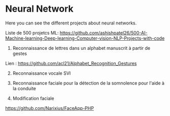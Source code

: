 # Neural Network

Here you can see the different projects about neural networks.

Liste de 500 projetcs ML: https://github.com/ashishpatel26/500-AI-Machine-learning-Deep-learning-Computer-vision-NLP-Projects-with-code

1) Reconnaissance de lettres dans un alphabet manuscrit à partir de gestes

Lien : https://github.com/acl21/Alphabet_Recognition_Gestures

2) Reconnaissance vocale SVI
3) Reconnaissance faciale pour la détection de la somnolence pour l'aide à la conduite

4) Modification faciale

https://github.com/Narixius/FaceApp-PHP

